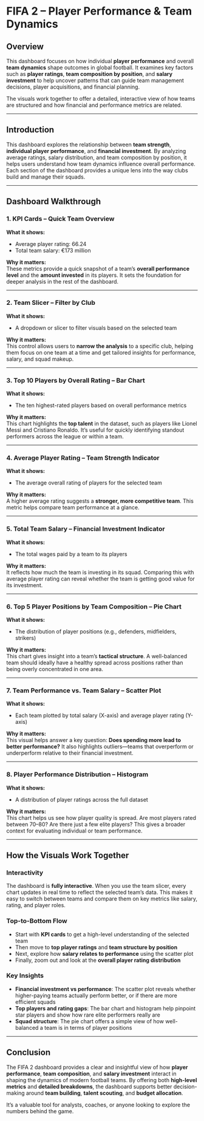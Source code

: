 # FIFA 2 – Player Performance & Team Dynamics

## Overview

This dashboard focuses on how individual **player performance** and overall **team dynamics** shape outcomes in global football. It examines key factors such as **player ratings**, **team composition by position**, and **salary investment** to help uncover patterns that can guide team management decisions, player acquisitions, and financial planning.

The visuals work together to offer a detailed, interactive view of how teams are structured and how financial and performance metrics are related.

---

## Introduction

This dashboard explores the relationship between **team strength**, **individual player performance**, and **financial investment**. By analyzing average ratings, salary distribution, and team composition by position, it helps users understand how team dynamics influence overall performance. Each section of the dashboard provides a unique lens into the way clubs build and manage their squads.

---

## Dashboard Walkthrough

### 1. KPI Cards – Quick Team Overview

**What it shows:**
- Average player rating: 66.24  
- Total team salary: €173 million

**Why it matters:**  
These metrics provide a quick snapshot of a team’s **overall performance level** and the **amount invested** in its players. It sets the foundation for deeper analysis in the rest of the dashboard.

---

### 2. Team Slicer – Filter by Club

**What it shows:**
- A dropdown or slicer to filter visuals based on the selected team

**Why it matters:**  
This control allows users to **narrow the analysis** to a specific club, helping them focus on one team at a time and get tailored insights for performance, salary, and squad makeup.

---

### 3. Top 10 Players by Overall Rating – Bar Chart

**What it shows:**
- The ten highest-rated players based on overall performance metrics

**Why it matters:**  
This chart highlights the **top talent** in the dataset, such as players like Lionel Messi and Cristiano Ronaldo. It’s useful for quickly identifying standout performers across the league or within a team.

---

### 4. Average Player Rating – Team Strength Indicator

**What it shows:**
- The average overall rating of players for the selected team

**Why it matters:**  
A higher average rating suggests a **stronger, more competitive team**. This metric helps compare team performance at a glance.

---

### 5. Total Team Salary – Financial Investment Indicator

**What it shows:**
- The total wages paid by a team to its players

**Why it matters:**  
It reflects how much the team is investing in its squad. Comparing this with average player rating can reveal whether the team is getting good value for its investment.

---

### 6. Top 5 Player Positions by Team Composition – Pie Chart

**What it shows:**
- The distribution of player positions (e.g., defenders, midfielders, strikers)

**Why it matters:**  
This chart gives insight into a team’s **tactical structure**. A well-balanced team should ideally have a healthy spread across positions rather than being overly concentrated in one area.

---

### 7. Team Performance vs. Team Salary – Scatter Plot

**What it shows:**
- Each team plotted by total salary (X-axis) and average player rating (Y-axis)

**Why it matters:**  
This visual helps answer a key question: **Does spending more lead to better performance?** It also highlights outliers—teams that overperform or underperform relative to their financial investment.

---

### 8. Player Performance Distribution – Histogram

**What it shows:**
- A distribution of player ratings across the full dataset

**Why it matters:**  
This chart helps us see how player quality is spread. Are most players rated between 70–80? Are there just a few elite players? This gives a broader context for evaluating individual or team performance.

---

## How the Visuals Work Together

### Interactivity

The dashboard is **fully interactive**. When you use the team slicer, every chart updates in real time to reflect the selected team’s data. This makes it easy to switch between teams and compare them on key metrics like salary, rating, and player roles.

### Top-to-Bottom Flow

- Start with **KPI cards** to get a high-level understanding of the selected team
- Then move to **top player ratings** and **team structure by position**
- Next, explore how **salary relates to performance** using the scatter plot
- Finally, zoom out and look at the **overall player rating distribution**

### Key Insights

- **Financial investment vs performance**: The scatter plot reveals whether higher-paying teams actually perform better, or if there are more efficient squads
- **Top players and rating gaps**: The bar chart and histogram help pinpoint star players and show how rare elite performers really are
- **Squad structure**: The pie chart offers a simple view of how well-balanced a team is in terms of player positions

---

## Conclusion

The FIFA 2 dashboard provides a clear and insightful view of how **player performance**, **team composition**, and **salary investment** interact in shaping the dynamics of modern football teams. By offering both **high-level metrics** and **detailed breakdowns**, the dashboard supports better decision-making around **team building**, **talent scouting**, and **budget allocation**.

It’s a valuable tool for analysts, coaches, or anyone looking to explore the numbers behind the game.
